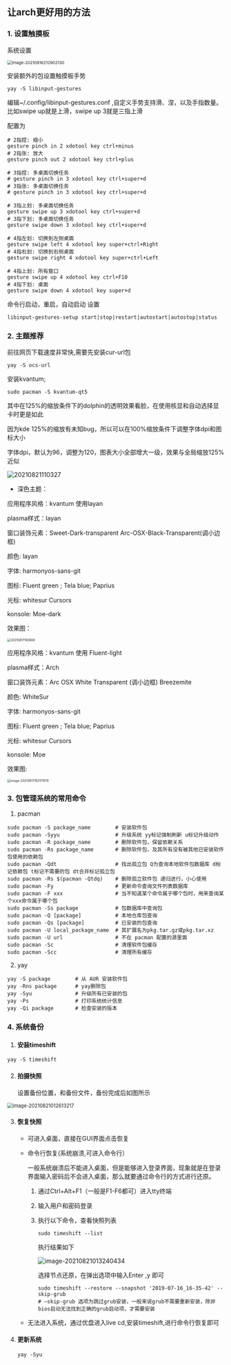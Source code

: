## 让arch更好用的方法

### 1. 设置触摸板

系统设置

<img src="https://gitee.com/Fantastic-Feng/picgo/raw/master/20210816212903.png" alt="image-20210816212902130" style="zoom: 67%;" />

安装额外的包设置触摸板手势

```shekll
yay -S libinput-gestures
```

编辑~/.config/libinput-gestures.conf ,自定义手势支持滑、涅，以及手指数量。比如swipe up就是上滑，swipe up 3就是三指上滑

配置为

```shell
# 2指捏: 缩小
gesture pinch in 2 xdotool key ctrl+minus
# 2指张: 放大
gesture pinch out 2 xdotool key ctrl+plus

# 3指捏: 多桌面切换任务
# gesture pinch in 3 xdotool key ctrl+super+d
# 3指张: 多桌面切换任务
# gesture pinch in 3 xdotool key ctrl+super+d

# 3指上划: 多桌面切换任务
gesture swipe up 3 xdotool key ctrl+super+d
# 3指下划: 多桌面切换任务
gesture swipe down 3 xdotool key ctrl+super+d

# 4指左划: 切换到左侧桌面
gesture swipe left 4 xdotool key super+ctrl+Right
# 4指右划: 切换到右侧桌面
gesture swipe right 4 xdotool key super+ctrl+Left

# 4指上划: 所有窗口
gesture swipe up 4 xdotool key ctrl+F10
# 4指下划: 桌面
gesture swipe down 4 xdotool key super+d

```

命令行启动，重启，自动启动 设置

```shell
libinput-gestures-setup start|stop|restart|autostart|autostop|status
```

### 2. 主题推荐

前往网页下载速度非常快,需要先安装cur-url包

```shell
yay -S ocs-url
```

安装kvantum;

```shell
sudo pacman -S kvantum-qt5
```

其中在125%的缩放条件下的dolphin的透明效果看脸，在使用核显和自动选择显卡时更是如此

因为kde 125%的缩放有未知bug，所以可以在100%缩放条件下调整字体dpi和图标大小

字体dpi，默认为96，调整为120，图表大小全部增大一级，效果与全局缩放125%近似

![20210821110327](https://cdn.jsdelivr.net/gh/Fantastic-Feng/picture@main/img/20210821110327.png)

- 深色主题：

应用程序风格：kvantum 使用layan

plasma样式：layan

窗口装饰元素：Sweet-Dark-transparent  Arc-OSX-Black-Transparent(调小边框)

颜色: layan

字体: harmonyos-sans-git

图标: Fluent green ; Tela blue; Paprius

光标:  whitesur Cursors

konsole: Moe-dark

效果图：

<img src="https://cdn.jsdelivr.net/gh/Fantastic-Feng/picture@main/img/20210817193908.png" alt="20210817193908" style="zoom: 50%;" />




应用程序风格：kvantum 使用 Fluent-light

plasma样式：Arch

窗口装饰元素：Arc OSX White Transparent (调小边框)  Breezemite

颜色: WhiteSur

字体: harmonyos-sans-git

图标: Fluent green ; Tela blue; Paprius

光标:  whitesur Cursors

konsole: Moe

效果图:

<img src="https://gitee.com/Fantastic-Feng/picgo/raw/master/20210817192119.png" alt="image-20210817192117878" style="zoom:50%;" />

### 3. 包管理系统的常用命令

1. pacman

```shell
sudo pacman -S package_name        # 安装软件包
sudo pacman -Syyu                  # 升级系统 yy标记强制刷新 u标记升级动作
sudo pacman -R package_name        # 删除软件包，保留依赖关系
sudo pacman -Rs package_name       # 删除软件包，及其所有没有被其他已安装软件包使用的依赖包
sudo pacman -Qdt                   # 找出孤立包 Q为查询本地软件包数据库 d标记依赖包 t标记不需要的包 dt合并标记孤立包
sudo pacman -Rs $(pacman -Qtdq)    # 删除孤立软件包 递归进行，小心使用
sudo pacman -Fy                    # 更新命令查询文件列表数据库
sudo pacman -F xxx                 # 当不知道某个命令属于哪个包时，用来查询某个xxx命令属于哪个包
sudo pacman -Ss package            # 包数据库中查询包 
sudo pacman -Q [package]           # 本地仓库包查询
sudo pacman -Qs [package]          # 已安装的包查询 
sudo pacman -U local_package_name  # 其扩展名为pkg.tar.gz或pkg.tar.xz
sudo pacman -U url                 # 不在 pacman 配置的源里面
sudo pacman -Sc                    # 清理软件包缓存
sudo pacman -Scc                   # 清理所有缓存
```

2. yay

```shell
yay -S package        # 从 AUR 安装软件包
yay -Rns package      # yay删除包
yay -Syu              # 升级所有已安装的包
yay -Ps               # 打印系统统计信息
yay -Qi package       # 检查安装的版本
```

### 4. 系统备份

1. #### 安装timeshift

```shell
yay -S timeshift
```

2. #### 拍摄快照 

   设置备份位置，和备份文件，备份完成后如图所示

<img src="https://gitee.com/Fantastic-Feng/picgo/raw/master/20210821012614.png" alt="image-20210821012613217" style="zoom:80%;" />

3. #### 恢复快照

   - 可进入桌面，直接在GUI界面点击恢复

   - 命令行恢复(系统崩溃,可进入命令行）

     一般系统崩溃后不能进入桌面，但是能够进入登录界面，现象就是在登录界面输入密码后不会进入桌面，那么就要通过命令行的方式进行还原。

     1. 通过Ctrl+Alt+F1（一般是F1-F6都可）进入tty终端

     2. 输入用户和密码登录

     3. 执行以下命令，查看快照列表

        ```shell
        sudo timeshift --list
        ```

        执行结果如下

        ![image-20210821013240434](https://gitee.com/Fantastic-Feng/picgo/raw/master/20210821013240.png)

        选择节点还原，在弹出选项中输入Enter ,y 即可

        ```shell
        sudo timeshift --restore --snapshot '2019-07-16_16-35-42' --skip-grub
        # –skip-grub 选项为跳过grub安装，一般来说grub不需要重新安装，除非bios启动无法找到正确的grub启动项，才需要安装
        ```

   - 无法进入系统，通过优盘进入live cd,安装timeshift,进行命令行恢复即可

4. #### 更新系统

   ```shell
   yay -Syu
   ```

   

